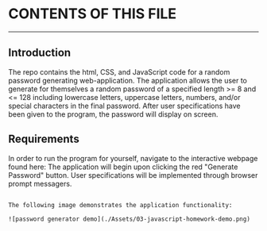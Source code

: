 # CONTENTS OF THIS FILE
---------------------

## Introduction
 The repo contains the html, CSS, and JavaScript code for a random password generating web-application. The application allows the user to
 generate for themselves a random password of a specified length >= 8 and <= 128 including lowercase letters, uppercase letters, numbers,
 and/or special characters in the final password. After user specifications have been given to the program, the password will display on screen.
## Requirements
 In order to run the program for yourself, navigate to the interactive webpage found here: 
 The application will begin upon clicking the red "Generate Password" button.
 User specifications will be implemented through browser prompt messagers.
```

The following image demonstrates the application functionality:

![password generator demo](./Assets/03-javascript-homework-demo.png)